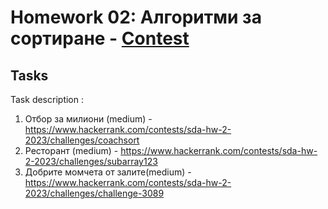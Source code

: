 # Homework 02: Алгоритми за сортиране - [Contest](https://www.hackerrank.com/sda-hw-2-2023)
## Tasks 

 Task description :  
1. Отбор за милиони (medium) - https://www.hackerrank.com/contests/sda-hw-2-2023/challenges/coachsort  
2. Ресторант (medium) - https://www.hackerrank.com/contests/sda-hw-2-2023/challenges/subarray123   
3. Добрите момчета от залите(medium) - https://www.hackerrank.com/contests/sda-hw-2-2023/challenges/challenge-3089
